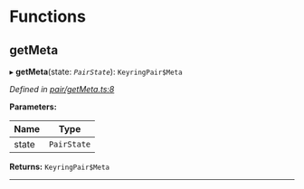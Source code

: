 

# Functions

<a id="getmeta"></a>

##  getMeta

▸ **getMeta**(state: *`PairState`*): `KeyringPair$Meta`

*Defined in [pair/getMeta.ts:8](https://github.com/polkadot-js/common/blob/477be90/packages/keyring/src/pair/getMeta.ts#L8)*

**Parameters:**

| Name | Type |
| ------ | ------ |
| state | `PairState` |

**Returns:** `KeyringPair$Meta`

___

